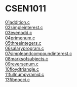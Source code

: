 # CSEN1011
[01addition.c](https://github.com/srishivanic/CSEN1011/blob/561d1df3abca3d91ca7069553f335d7ae19c4897/01Additionalgorithm.txt)<br/>
[02simpleinterest.c](https://github.com/srishivanic/CSEN1011/blob/2d9e96b46809cb26eb9a6134ab887760fd70233c/02Simpleinterest)<br/>
[03evenodd.c](https://github.com/srishivanic/CSEN1011/blob/d6239d23f1b9a1f127bc24d8c7b9352e9c859d85/03evenodd%20c++.txt)<br/>
[04primenum.c](https://github.com/srishivanic/CSEN1011/blob/291536a54b04707080e729873f9741c8bf663b46/04primenumbers.c++.txt)<br/>
[05threeintegers.c](https://github.com/srishivanic/CSEN1011/blob/60b5dbf7b106edbae2ad1c0fdaa31d7cbd74d04d/05threeintegers.cpp)<br/>
[06salaryprogram.c](https://github.com/srishivanic/CSEN1011/blob/36c0dfb23d8c10ffa166eb4457db6259bc3eeed4/06salaryprogram.c)<br/>
[07simpleandcompoundinterest.c](https://github.com/srishivanic/CSEN1011/blob/fcbc0910812aed78efacdf7c1d4727abd7690061/07simpleandcompoundinterest.cpp)<br/>
[08marksofsubjects.c](https://github.com/srishivanic/CSEN1011/blob/1b2296afc4171c7a9ceb397ebcf967cae1c040d4/08marksofsubjects.c)<br/>
[09reversenum.c](https://github.com/srishivanic/CSEN1011/blob/91f2b751fcdb7dbab1a26ec2a34728f3b7b769d4/09reversenum.c)<br/>
[10floydtriangle.c](https://github.com/srishivanic/CSEN1011/blob/cb984c9f649602ad8b70f6639094318c0b8a8910/10floydtriangle.c)<br/>
[11fullnumpyramid.c](https://github.com/srishivanic/CSEN1011/blob/ee3e45cb764c54b0f502668b16fb2a2bd18f3873/11fullnumpyramid.c)<br/>
[13fibnocci.c](https://github.com/srishivanic/CSEN1011/blob/1ad75c84f560c47e3aca46cc62726fb2e2a782e1/13fibonacci.c)<br/>
